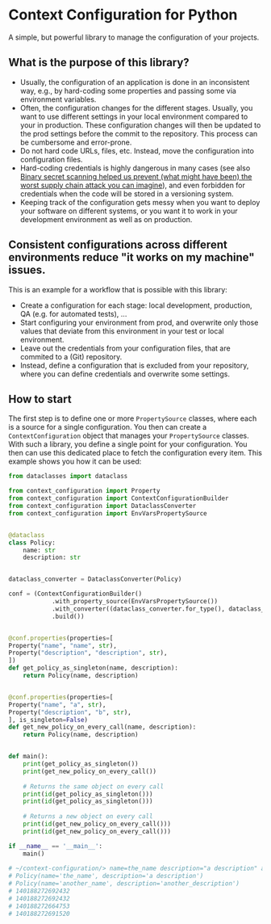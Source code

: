 # Context Configuration for Python

A simple, but powerful library to manage the configuration of your projects.

## What is the purpose of this library?

* Usually, the configuration of an application is done in an inconsistent way, e.g., by hard-coding some properties
  and passing some via environment variables.
* Often, the configuration changes for the different stages.
  Usually, you want to use different settings in your local environment compared to your in production.
  These configuration changes will then be updated to the prod settings before the commit to the repository. 
  This process can be cumbersome and error-prone.
* Do not hard code URLs, files, etc. Instead, move the configuration into configuration files.
* Hard-coding credentials is highly dangerous in many cases (see also [Binary secret scanning helped us prevent (what might have been) the worst supply chain attack you can imagine][Binary secret scanning helped us prevent (what might have been) the worst supply chain attack you can imagine]),
  and even forbidden for credentials when the code will be stored in a versioning system.
* Keeping track of the configuration gets messy when you want to deploy your software on different systems, or you 
  want it to work in your development environment as well as on production.

## Consistent configurations across different environments reduce "it works on my machine" issues.

This is an example for a workflow that is possible with this library: 
* Create a configuration for each stage: local development, production, QA (e.g. for automated tests), ...
* Start configuring your environment from prod, and overwrite only those values that deviate from this environment in 
  your test or local environment.
* Leave out the credentials from your configuration files, that are commited to a (Git) repository.
* Instead, define a configuration that is excluded from your repository, where you can define credentials and 
  overwrite some settings.

## How to start

The first step is to define one or more ```PropertySource``` classes, where each is a source for a single configuration.
You then can create a ```ContextConfiguration``` object that manages your ```PropertySource``` classes.
With such a library, you define a single point for your configuration.
You then can use this dedicated place to fetch the configuration every item.
This example shows you how it can be used:

```python
from dataclasses import dataclass

from context_configuration import Property
from context_configuration import ContextConfigurationBuilder
from context_configuration import DataclassConverter
from context_configuration import EnvVarsPropertySource


@dataclass
class Policy:
    name: str
    description: str


dataclass_converter = DataclassConverter(Policy)

conf = (ContextConfigurationBuilder()
            .with_property_source(EnvVarsPropertySource())
            .with_converter((dataclass_converter.for_type(), dataclass_converter.convert))
            .build())


@conf.properties(properties=[
Property("name", "name", str),
Property("description", "description", str),
])
def get_policy_as_singleton(name, description):
    return Policy(name, description)


@conf.properties(properties=[
Property("name", "a", str),
Property("description", "b", str),
], is_singleton=False)
def get_new_policy_on_every_call(name, description):
    return Policy(name, description)


def main():
    print(get_policy_as_singleton())
    print(get_new_policy_on_every_call())
    
    # Returns the same object on every call
    print(id(get_policy_as_singleton()))
    print(id(get_policy_as_singleton()))
    
    # Returns a new object on every call
    print(id(get_new_policy_on_every_call()))
    print(id(get_new_policy_on_every_call()))

if __name__ == '__main__':
    main()
  
# ~/context-configuration/> name=the_name description="a description" a=another_name b=another_description .env/bin/python src/example.py
# Policy(name='the_name', description='a description')
# Policy(name='another_name', description='another_description')
# 140188272692432
# 140188272692432
# 140188272664753
# 140188272691520
```

[Binary secret scanning helped us prevent (what might have been) the worst supply chain attack you can imagine]: https://jfrog.com/blog/leaked-pypi-secret-token-revealed-in-binary-preventing-suppy-chain-attack/
  